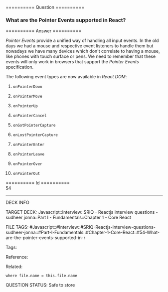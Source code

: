 ========== Question ==========  

### What are the Pointer Events supported in React?  

========== Answer ==========  

_Pointer Events_ provide a unified way of handling all input events. In the old
days we had a mouse and respective event listeners to handle them but nowadays
we have many devices which don't correlate to having a mouse, like phones with
touch surface or pens. We need to remember that these events will only work in
browsers that support the _Pointer Events_ specification.

The following event types are now available in _React DOM_:

1. `onPointerDown`

2. `onPointerMove`

3. `onPointerUp`

4. `onPointerCancel`

5. `onGotPointerCapture`

6. `onLostPointerCapture`

7. `onPointerEnter`

8. `onPointerLeave`

9. `onPointerOver`

10. `onPointerOut`

========== Id ==========  
54

---

DECK INFO

TARGET DECK: Javascript::Interview::SRIQ - Reactjs interview questions - sudheer jonna::Part I - Fundamentals::Chapter 1 - Core React

FILE TAGS: #Javascript::#Interview::#SRIQ-Reactjs-interview-questions-sudheer-jonna::#Part-I-Fundamentals::#Chapter-1-Core-React::#54-What-are-the-pointer-events-supported-in-r

Tags:

Reference:

Related:

```dataview
where file.name = this.file.name
```
QUESTION STATUS: Safe to store
